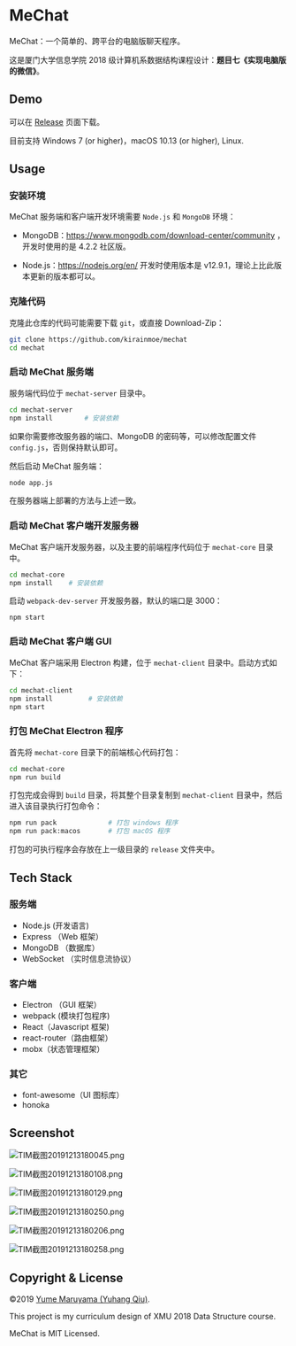 # MeChat

MeChat：一个简单的、跨平台的电脑版聊天程序。

这是厦门大学信息学院 2018 级计算机系数据结构课程设计：**题目七《实现电脑版的微信》**。

## Demo

可以在 [Release](https://github.com/kirainmoe/mechat/releases) 页面下载。

目前支持 Windows 7 (or higher)，macOS 10.13 (or higher), Linux.

## Usage

### 安装环境

MeChat 服务端和客户端开发环境需要 `Node.js` 和 `MongoDB` 环境：

- MongoDB：https://www.mongodb.com/download-center/community ，开发时使用的是 4.2.2 社区版。

- Node.js：https://nodejs.org/en/ 开发时使用版本是 v12.9.1，理论上比此版本更新的版本都可以。


### 克隆代码

克隆此仓库的代码可能需要下载 `git`，或直接 Download-Zip：

```bash
git clone https://github.com/kirainmoe/mechat
cd mechat
```

### 启动 MeChat 服务端

服务端代码位于 `mechat-server` 目录中。

```bash
cd mechat-server
npm install        # 安装依赖
```

如果你需要修改服务器的端口、MongoDB 的密码等，可以修改配置文件 `config.js`，否则保持默认即可。

然后启动 MeChat 服务端：

```bash
node app.js
```

在服务器端上部署的方法与上述一致。

### 启动 MeChat 客户端开发服务器

MeChat 客户端开发服务器，以及主要的前端程序代码位于 `mechat-core` 目录中。

```bash
cd mechat-core
npm install    # 安装依赖
```

启动 `webpack-dev-server` 开发服务器，默认的端口是 3000：

```
npm start
```

### 启动 MeChat 客户端 GUI

MeChat 客户端采用 Electron 构建，位于 `mechat-client` 目录中。启动方式如下：

```bash
cd mechat-client
npm install         # 安装依赖
npm start
```

### 打包 MeChat Electron 程序

首先将 `mechat-core` 目录下的前端核心代码打包：

```bash
cd mechat-core
npm run build
```

打包完成会得到 `build` 目录，将其整个目录复制到 `mechat-client` 目录中，然后进入该目录执行打包命令：

```bash
npm run pack             # 打包 windows 程序
npm run pack:macos       # 打包 macOS 程序
```

打包的可执行程序会存放在上一级目录的 `release` 文件夹中。

## Tech Stack

### 服务端

- Node.js (开发语言)
- Express （Web 框架）
- MongoDB （数据库）
- WebSocket （实时信息流协议）

### 客户端

- Electron （GUI 框架）
- webpack (模块打包程序)
- React（Javascript 框架)
- react-router（路由框架）
- mobx（状态管理框架）

### 其它

- font-awesome（UI 图标库）
- honoka


## Screenshot

![TIM截图20191213180045.png](https://i.loli.net/2019/12/13/2dgbEzsk9TNcyKW.png)

![TIM截图20191213180108.png](https://i.loli.net/2019/12/13/Xvc7znoxTrwHOIj.png)

![TIM截图20191213180129.png](https://i.loli.net/2019/12/13/3qGhftY6CnTiKvg.png)

![TIM截图20191213180250.png](https://i.loli.net/2019/12/13/6sXbIYe1pS9gLAJ.png)

![TIM截图20191213180206.png](https://i.loli.net/2019/12/13/BAWaHjxM9Rzl28C.png)

![TIM截图20191213180258.png](https://i.loli.net/2019/12/13/VQvD7bwU2GaJqxu.png)

## Copyright & License

&copy;2019 [Yume Maruyama (Yuhang Qiu)](https://github.com/kirainmoe).

This project is my curriculum design of XMU 2018 Data Structure course.

MeChat is MIT Licensed.
